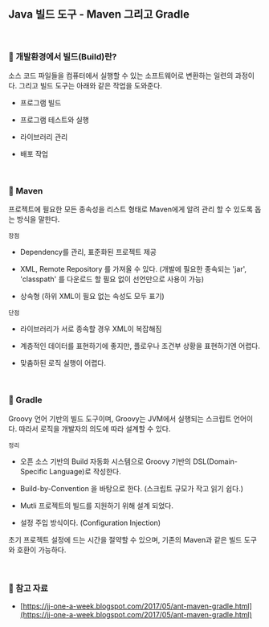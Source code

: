 ## Java 빌드 도구 - Maven 그리고 Gradle

<br>

### :book: 개발환경에서 빌드(Build)란?

소스 코드 파일들을 컴퓨터에서 실행할 수 있는 소프트웨어로 변환하는 일련의 과정이다. 그리고 빌드 도구는 아래와 같은 작업을 도와준다.

* 프로그램 빌드

* 프로그램 테스트와 실행

* 라이브러리 관리

* 배포 작업

<br>

### :book: Maven

프로젝트에 필요한 모든 종속성을 리스트 형태로 Maven에게 알려 관리 할 수 있도록 돕는 방식을 말한다.

`장점`

* Dependency를 관리, 표준화된 프로젝트 제공

* XML, Remote Repository 를 가져올 수 있다. (개발에 필요한 종속되는 'jar', 'classpath' 를 다운로드 할 필요 없이 선언만으로 사용이 가능)

* 상속형 (하위 XML이 필요 없는 속성도 모두 표기)

`단점`

* 라이브러리가 서로 종속할 경우 XML이 복잡해짐

* 계층적인 데이터를 표현하기에 좋지만, 플로우나 조건부 상황을 표현하기엔 어렵다.

* 맞춤하된 로직 실행이 어렵다.

<br>

### :book: Gradle

Groovy 언어 기반의 빌드 도구이며, Groovy는 JVM에서 실행되는 스크립트 언어이다. 따라서 로직을 개발자의 의도에 따라 설계할 수 있다.

`정리`

* 오픈 소스 기반의 Build 자동화 시스템으로 Groovy 기반의 DSL(Domain-Specific Language)로 작성한다.

* Build-by-Convention 을 바탕으로 한다. (스크립트 규모가 작고 읽기 쉽다.)

* Mutli 프로젝트의 빌드를 지원하기 위해 설계 되었다.

* 설정 주입 방식이다. (Configuration Injection)

초기 프로젝트 설정에 드는 시간을 절약할 수 있으며, 기존의 Maven과 같은 빌드 도구와 호환이 가능하다.

<br>

### :bookmark: 참고 자료

* [https://jj-one-a-week.blogspot.com/2017/05/ant-maven-gradle.html](https://jj-one-a-week.blogspot.com/2017/05/ant-maven-gradle.html)
